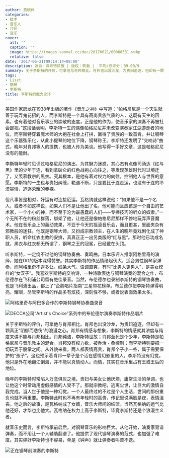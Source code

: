 ```yaml
---
author: 贾晓伟
categories:
- 技术
- 音乐人
- 介绍
- 音乐
cover:
  alt: ''
  caption: ''
  image: https://images.soomal.cc/doc/20170621/00068531.webp
  relative: false
date: '2017-06-21T09:14:14+08:00'
description: 源自：深圳特区报 | 版权：转载 |  平均/总评分：09.00/9
summary: 关于李斯特的评价，可拿他与肖邦相比。肖邦也出没沙龙，为贵妇追逐，但却有一颗真正“阴郁而悲伤”的浪漫之心。肖邦有情感与想象，李斯特的情感就其浓度与纯度来讲不能与肖邦相比。肖邦纯洁，李斯特世故；肖邦至死是个少年，李斯特是帕格尼尼与音乐教主的混合……
tags:
- Liszt
- 钢琴
- 李斯特
title: 李斯特的魔力之环
---
```


美国作家房龙在1938年出版的著作《音乐之神》中写道：“帕格尼尼是一个天生就善于玩弄鬼花招的人，而李斯特是一个具有高尚贵族气质的人，这既有天生的因素，也有着他对音乐事业的崇敬的态度，正是他的作为，使音乐家的演奏不再被社会鄙视。”这段话表明，李斯特一生的偶像帕格尼尼并未改变演奏家江湖游走者的地位，而李斯特穿着魔术师的大袍在社会上打拼，赢得了贵族的一致首肯，并让钢琴这个乐器弦乐化，从此小提琴的地位下降，钢琴称王。李斯特还发明了“交响诗”曲式，晚年对肖邦等人的提携，也被人传为美谈。他写得一手好文章，这是帕格尼尼没有的能耐。

李斯特年轻时见识过帕格尼尼的演出，为其魅力迷惑，其心态有点像司汤达《红与黑》里的少年于连，看到拿破仑的红色战袍心向往之，等发现英雄时代时过境迁了，又羡慕教宗的黑衣。究其根本，是他有着对权力的向往，控制他人与世界的意愿。李斯特的一生也与贵妇纠缠，艳遇不断，只是要比于连走运，也没有于连的冷漠寡情，追逐荣耀的赤裸。

但凡事皆是相对，好运有时连接厄运。瓦格纳就这样说他：“如果他不是一个名人，或者不如这样说，如果人们不是让他出了名，他可能而且应该是一个自由的艺术家，一个小小的神，而不至于沦为最愚蠢的人们――专捧技巧的听众的奴隶。”一个无所不在的粉丝群落，绑架了他，让他还是像帕格尼尼那样不停地玩弄声音魔术。他在音乐会上的轰动效果，不亚于今天的摇滚音乐会，而且更甚，里面夹杂有邪教般的迷狂。他既是钢琴大师，又扮成宗教领主，在人生的晚年竟戏剧化成了神职人员，听命红衣主教的安排，真真正正一出另类版的“红与黑”。那时他已功成名就，黑衣与红衣都无所谓了，钢琴之王的冠冕，已经戴在头顶。

听李斯特，一定绕不过他的钢琴协奏曲、奏鸣曲。日本乐评人推崇阿格里奇的演绎，她在DG的版本深得赞誉。其实李斯特的作品情绪起伏大，适合男性钢琴家弹奏，而阿格里奇不遑多让，线条大气，语调直爽，有时“比男人更男人”，是美女模样的“女汉子”。我喜欢李斯特的交响诗，一种诗歌表达与钢琴演奏的混合之作，布伦德尔在飞利浦公司留有绝佳录音。当然，布伦德尔也录制李斯特的钢琴协奏曲，也是飞利浦出品，都上了“企鹅唱片指南”三星带花榜单。布兰德尔把李斯特弹得明亮，耀眼，尽管李斯特的作品多有炫技，深刻性不够，或者说表面效果太多。

![阿格里奇与阿巴多合作的李斯特钢琴协奏曲录音](https://images.soomal.cc/doc/20170621/00068529.webp)




![DECCA公司“Artist's Choice”系列中的布伦德尔演奏李斯特作品唱片](https://images.soomal.cc/doc/20170621/00068530.webp)





关于李斯特的评价，可拿他与肖邦相比。肖邦也出没沙龙，为贵妇追逐，但却有一颗真正“阴郁而悲伤”的浪漫之心。肖邦有情感与想象，李斯特的情感就其浓度与纯度来讲不能与肖邦相比。肖邦纯洁，李斯特世故；肖邦至死是个少年，李斯特是帕格尼尼与音乐教主的混合。肖邦没有权力欲，被乔治・桑控制；而李斯特则要把一切玩弄于股掌之间。从外貌来看，两人都表情高贵，肖邦个子小一些，属于需要保护的“孩子”。这也预示着肖邦一辈子是个活在感情幻影里的人。李斯特没有幻觉，他只是外在地翻江倒海，并不能以真情动人。而情，其实在音乐里占有王或王后的地位。

晚年的李斯特时常陷入万念俱灰之境，贵妇与美女让他厌烦，庸常生活的单调，也让他这个时常动用虚假感情的人受不了。那就宗教吧，逃离尘世，让巨大的激情自我完成。当人世于他是一种幻觉，一个人最终过的不过是个人生活，世间的那份重负也就不再重要。李斯特此时也不再有年轻时的高贵，传记里说满脸是疣，表情沮丧。他之后的故事，是瓦格纳成了女婿，音乐大师间的结盟。当然瓦格纳的运气比他还好，才华也比他大。瓦格纳在权力上高于李斯特，毕竟李斯特还是个浪漫主义者。

就音乐史而言，李斯特承前启后，对钢琴音乐的影响巨大。从他开始，演奏家背谱弹奏，而不用让一个人辅助翻谱了。他提供了现代钢琴演奏的范式，也加强了难度。其实弹好李斯特也不容易，单是《钟声》就让弹奏者叫苦不迭。

![正在钢琴前演奏的李斯特](https://images.soomal.cc/doc/20170621/00068531.webp)